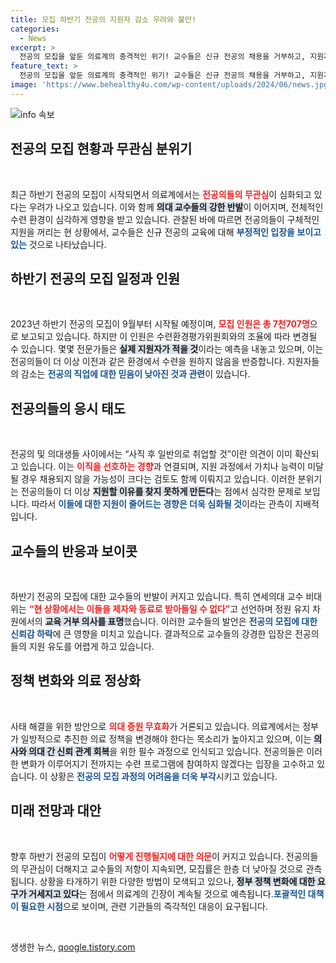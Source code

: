 ```yaml
---
title: 모집 하반기 전공의 지원자 감소 우려와 불만!
categories:
  - News
excerpt: >
  전공의 모집을 앞둔 의료계의 충격적인 위기! 교수들은 신규 전공의 채용을 거부하고, 지원자들은 꼬리표가 두려워 회피 중. 이 속에서 치료의 미래는 어떻게 될까? 클릭해 상세 내용을 확인하세요!
feature_text: >
  전공의 모집을 앞둔 의료계의 충격적인 위기! 교수들은 신규 전공의 채용을 거부하고, 지원자들은 꼬리표가 두려워 회피 중. 이 속에서 치료의 미래는 어떻게 될까? 클릭해 상세 내용을 확인하세요!
image: 'https://www.behealthy4u.com/wp-content/uploads/2024/06/news.jpg'
---
```


<p><img src="https://www.behealthy4u.com/wp-content/uploads/2024/06/news.jpg" alt="info 속보" /></p>

<h2 data-ke-size="size26">전공의 모집 현황과 무관심 분위기</h2>

<p data-ke-size="size16">&nbsp;</p>

<p>최근 하반기 전공의 모집이 시작되면서 의료계에서는 <b><span style="color: #ee2323;">전공의들의 무관심</span></b>이 심화되고 있다는 우려가 나오고 있습니다. 이와 함께 <b><span style="background-color: #21538527;">의대 교수들의 강한 반발</span></b>이 이어지며, 전체적인 수련 환경이 심각하게 영향을 받고 있습니다. 관찰된 바에 따르면 전공의들이 구체적인 지원을 꺼리는 현 상황에서, 교수들은 신규 전공의 교육에 대해 <b><span style="color: #1a5490;">부정적인 입장을 보이고 있는</span></b> 것으로 나타났습니다.</p>

<h2 data-ke-size="size26">하반기 전공의 모집 일정과 인원</h2>

<p data-ke-size="size16">&nbsp;</p>

<p>2023년 하반기 전공의 모집이 9월부터 시작될 예정이며, <b><span style="color: #ee2323;">모집 인원은 총 7천707명</span></b>으로 보고되고 있습니다. 하지만 이 인원은 수련환경평가위원회와의 조율에 따라 변경될 수 있습니다. 몇몇 전문가들은 <b><span style="background-color: #21538527;">실제 지원자가 적을 것</span></b>이라는 예측을 내놓고 있으며, 이는 전공의들이 더 이상 이전과 같은 환경에서 수련을 원하지 않음을 반증합니다. 지원자들의 감소는 <b><span style="color: #1a5490;">전공의 직업에 대한 믿음이 낮아진 것과 관련</span></b>이 있습니다.</p>

<h2 data-ke-size="size26">전공의들의 응시 태도</h2>

<p data-ke-size="size16">&nbsp;</p>

<p>전공의 및 의대생들 사이에서는 “사직 후 일반의로 취업할 것”이란 의견이 이미 확산되고 있습니다. 이는 <b><span style="color: #ee2323;">이직을 선호하는 경향</span></b>과 연결되며, 지원 과정에서 가치나 능력이 미달될 경우 채용되지 않을 가능성이 크다는 검토도 함께 이뤄지고 있습니다. 이러한 분위기는 전공의들이 더 이상 <b><span style="background-color: #21538527;">지원할 이유를 찾지 못하게 만든다</span></b>는 점에서 심각한 문제로 보입니다. 따라서 <b><span style="color: #1a5490;">이들에 대한 지원이 줄어드는 경향은 더욱 심화될 것</span></b>이라는 관측이 지배적입니다.</p>

<h2 data-ke-size="size26">교수들의 반응과 보이콧</h2>

<p data-ke-size="size16">&nbsp;</p>

<p>하반기 전공의 모집에 대한 교수들의 반발이 커지고 있습니다. 특히 연세의대 교수 비대위는 <b><span style="color: #ee2323;">“현 상황에서는 이들을 제자와 동료로 받아들일 수 없다”</span></b>고 선언하며 정원 유지 차원에서의 <b><span style="background-color: #21538527;">교육 거부 의사를 표명</span></b>했습니다. 이러한 교수들의 발언은 <b><span style="color: #1a5490;">전공의 모집에 대한 신뢰감 하락</span></b>에 큰 영향을 미치고 있습니다. 결과적으로 교수들의 강경한 입장은 전공의들의 지원 유도를 어렵게 하고 있습니다.</p>

<h2 data-ke-size="size26">정책 변화와 의료 정상화</h2>

<p data-ke-size="size16">&nbsp;</p>

<p>사태 해결을 위한 방안으로 <b><span style="color: #ee2323;">의대 증원 무효화</span></b>가 거론되고 있습니다. 의료계에서는 정부가 일방적으로 추진한 의료 정책을 변경해야 한다는 목소리가 높아지고 있으며, 이는 <b><span style="background-color: #21538527;">의사와 의대 간 신뢰 관계 회복</span></b>을 위한 필수 과정으로 인식되고 있습니다. 전공의들은 이러한 변화가 이루어지기 전까지는 수련 프로그램에 참여하지 않겠다는 입장을 고수하고 있습니다. 이 상황은 <b><span style="color: #1a5490;">전공의 모집 과정의 어려움을 더욱 부각</span></b>시키고 있습니다.</p>

<h2 data-ke-size="size26">미래 전망과 대안</h2>

<p data-ke-size="size16">&nbsp;</p>

<p>향후 하반기 전공의 모집이 <b><span style="color: #ee2323;">어떻게 진행될지에 대한 의문</span></b>이 커지고 있습니다. 전공의들의 무관심이 더해지고 교수들의 저항이 지속되면, 모집률은 한층 더 낮아질 것으로 관측됩니다. 상황을 타개하기 위한 다양한 방법이 모색되고 있으나, <b><span style="background-color: #21538527;">정부 정책 변화에 대한 요구가 거세지고 있다</span></b>는 점에서 의료계의 긴장이 계속될 것으로 예측됩니다.<b><span style="color: #1a5490;">포괄적인 대책이 필요한 시점</span></b>으로 보이며, 관련 기관들의 즉각적인 대응이 요구됩니다. </p>

<p data-ke-size="size16">&nbsp;</p>
생생한 뉴스, <a href="https://qoogle.tistory.com" rel="dofollow">qoogle.tistory.com</a>


